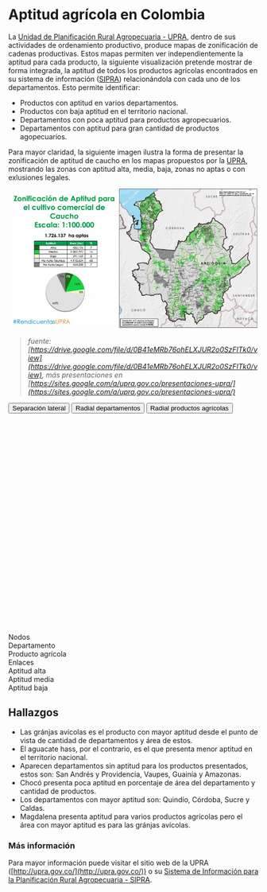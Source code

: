 <!-- bootstrap css-->
<link rel="stylesheet" href="https://maxcdn.bootstrapcdn.com/bootstrap/4.0.0-beta/css/bootstrap.min.css"
      integrity="sha384-/Y6pD6FV/Vv2HJnA6t+vslU6fwYXjCFtcEpHbNJ0lyAFsXTsjBbfaDjzALeQsN6M" crossorigin="anonymous">

<!-- jquery? -->
<script src="https://code.jquery.com/jquery-3.2.1.slim.min.js"
        integrity="sha384-KJ3o2DKtIkvYIK3UENzmM7KCkRr/rE9/Qpg6aAZGJwFDMVNA/GpGFF93hXpG5KkN" crossorigin="anonymous"></script>

<!-- ajax? -->
<script src="https://cdnjs.cloudflare.com/ajax/libs/popper.js/1.11.0/umd/popper.min.js"
        integrity="sha384-b/U6ypiBEHpOf/4+1nzFpr53nxSS+GLCkfwBdFNTxtclqqenISfwAzpKaMNFNmj4" crossorigin="anonymous"></script>

<!-- bootstrap js-->
<script src="https://maxcdn.bootstrapcdn.com/bootstrap/4.0.0-beta/js/bootstrap.min.js"
        integrity="sha384-h0AbiXch4ZDo7tp9hKZ4TsHbi047NrKGLO3SEJAg45jXxnGIfYzk4Si90RDIqNm1" crossorigin="anonymous"></script>

<link rel="stylesheet" type="text/css" href="assets/css/main.css" />
<script type="text/javascript" src="https://d3js.org/d3.v4.min.js"></script>

# Aptitud agrícola en Colombia
La [Unidad de Planificación Rural Agropecuaria - UPRA](http://upra.gov.co/), dentro de sus
actividades de ordenamiento productivo, produce mapas de zonificación de cadenas productivas.
Estos mapas permiten ver independientemente la aptitud para cada producto, la siguiente
visualización pretende mostrar de forma integrada, la aptitud de todos los productos agrícolas
encontrados en su sistema de información ([SIPRA](http://upra.gov.co/SIPRA/)) relacionándola
con cada uno de los departamentos. Esto permite identificar:

- Productos con aptitud en varios departamentos.
- Productos con baja aptitud en el territorio nacional.
- Departamentos con poca aptitud para productos agropecuarios.
- Departamentos con aptitud para gran cantidad de productos agopecuarios.

Para mayor claridad, la siguiente imagen ilustra la forma de presentar la zonificación de
aptitud de caucho en los mapas propuestos por la [UPRA](http://upra.gov.co/), mostrando las
zonas con aptitud alta, media, baja, zonas no aptas o con exlusiones legales.

![caucho](assets/img/zonificacionCaucho.png "tomada de upra.gov.co")
>_fuente: [https://drive.google.com/file/d/0B41eMRb76ohELXJUR2o0SzFITk0/view](https://drive.google.com/file/d/0B41eMRb76ohELXJUR2o0SzFITk0/view), más presentaciones en [https://sites.google.com/a/upra.gov.co/presentaciones-upra/](https://sites.google.com/a/upra.gov.co/presentaciones-upra/)_


<button id="sideBySide" type="button" class="btn btn-outline-primary btn-sm">Separación lateral</button>
<button id="radialDepartamento" type="button" class="btn btn-outline-success btn-sm">Radial departamentos</button>
<button id="radioAgricola" type="button" class="btn btn-outline-info btn-sm">Radial productos agrícolas</button>

<div>
  <svg width="690" height="580"></svg>
  <div class="row" id="legend">
    <div id="nodes">
      <span class="titleLegend">Nodos</span>
      <div id="row">
        <div class="departamentoNode"></div><span>Departamento</span>
      </div>
      <div id="row">
        <div class="productoNode"></div><span>Producto agrícola</span>
      </div>
    </div>
    <div id="edges">
      <span class="titleLegend">Enlaces</span>
      <div id="row">
        <div class="aptitud alta"></div><span>Aptitud alta</span>
      </div>
      <div id="row">
        <div class="aptitud media"></div><span>Aptitud media</span>
      </div>
      <div id="row">
        <div class="aptitud baja"></div><span>Aptitud baja</span>
      </div>
    </div>
  </div>
</div>
<script src="assets/js/main.js"></script>

## Hallazgos

- Las gránjas avícolas es el producto con mayor aptitud desde el punto de vista de cantidad de departamentos y área de estos.
- El aguacate hass, por el contrario, es el que presenta menor aptitud en el territorio nacional.
- Aparecen departamentos sin aptitud para los productos presentados, estos son: San Andrés y Providencia, Vaupes, Guainía y Amazonas.
- Chocó presenta poca aptitud en porcentaje de área del departamento y cantidad de productos.
- Los departamentos con mayor aptitud son: Quindío, Córdoba, Sucre y Caldas.
- Magdalena presenta aptitud para varios productos agrícolas pero el área con mayor aptitud es para las gránjas avícolas.


### Más información
Para mayor información puede visitar el sitio web de la UPRA ([http://upra.gov.co/](http://upra.gov.co/)) o su [Sistema de Información para la Planificación Rural Agropecuaria - SIPRA](http://upra.gov.co/SIPRA/).
